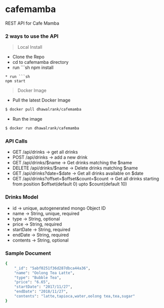 # cafemamba
REST API for Cafe Mamba

### 2 ways to use the API
> Local Install
* Clone the Repo
* cd to cafemamba directory
* run ```sh
npm install
```
* run ```sh
npm start
```

> Docker Image
* Pull the latest Docker Image 
```sh
$ docker pull dhawalrank/cafemamba
```
* Run the image
```sh
$ docker run dhawalrank/cafemamba
```

### API Calls
* GET /api/drinks -> get all drinks
* POST /api/drinks -> add a new drink 
* GET /api/drinks/$name -> Get drinks matching the $name
* DELETE /api/drinks/$name -> Delete drinks matching $name
* GET /api/drinks?date=$date -> Get all drinks available on $date
* GET /api/drinks?offset=$offset&count=$count -> Get all drinks starting from position $offset(default 0) upto $count(default 10)

### Drinks Model
* id -> unique, autogenerated mongo Object ID
* name -> String, unique, required
* type -> String, optional
* price -> String, required
* startDate -> String, required
* endDate -> String, required
* contents -> String, optional

### Sample Document
```sh
{
    "_id": "5abf0251f36d287dbca44a36",
    "name": "Oolong Tea Latte",
    "type": "Bubble Tea",
    "price": "6.65",
    "startDate": "2017/11/27",
    "endDate": "2018/11/27",
    "contents": "latte,tapioca,water,oolong tea,tea,sugar"
}
```